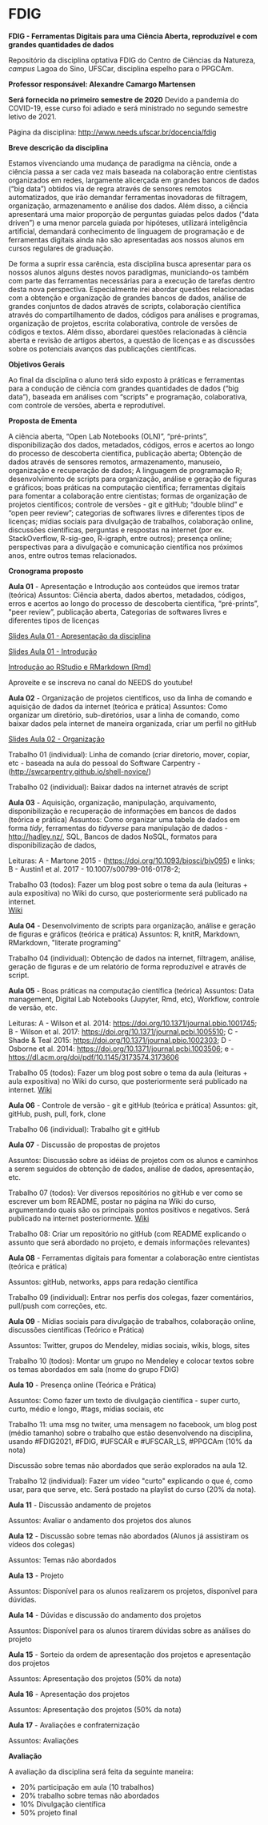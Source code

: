 # FDIG

**FDIG - Ferramentas Digitais para uma Ciência Aberta, reproduzível e com grandes quantidades de dados**

Repositório da disciplina optativa FDIG do Centro de Ciências da Natureza, *campus* Lagoa do Sino, UFSCar, disciplina espelho para o PPGCAm.

**Professor responsável: Alexandre Camargo Martensen**

**Será fornecida no primeiro semestre de 2020** Devido a pandemia do COVID-19, esse curso foi adiado e será ministrado no segundo semestre letivo de 2021.

Página da disciplina: http://www.needs.ufscar.br/docencia/fdig

**Breve descrição da disciplina**

Estamos vivenciando uma mudança de paradigma na ciência, onde a ciência passa a ser cada vez mais baseada na colaboração entre cientistas organizados em redes, largamente alicerçada em grandes bancos de dados (“big data”) obtidos via de regra através de sensores remotos automatizados, que irão demandar ferramentas inovadoras de filtragem, organização, armazenamento e análise dos dados. Além disso, a ciência apresentará uma maior proporção de perguntas guiadas pelos dados (“data driven”) e uma menor parcela guiada por hipóteses, utilizará inteligência artificial, demandará conhecimento de linguagem de programação e de ferramentas digitais ainda não são apresentadas aos nossos alunos em cursos regulares de graduação.

De forma a suprir essa carência, esta disciplina busca apresentar para os nossos alunos alguns destes novos paradigmas, municiando-os também com parte das ferramentas necessárias para a execução de tarefas dentro desta nova perspectiva. Especialmente irei abordar questões relacionadas com a obtenção e organização de grandes bancos de dados, análise de grandes conjuntos de dados através de scripts, colaboração científica através do compartilhamento de dados, códigos para análises e programas, organização de projetos, escrita colaborativa, controle de versões de códigos e textos. Além disso, abordarei questões relacionadas à ciência aberta e revisão de artigos abertos, a questão de licenças e as discussões sobre os potenciais avanços das publicações científicas.

**Objetivos Gerais**

Ao final da disciplina o aluno terá sido exposto à práticas e ferramentas para a condução de ciência com grandes quantidades de dados (“big data”), baseada em análises com “scripts” e programação, colaborativa, com controle de versões, aberta e reprodutível. 

**Proposta de Ementa**

A ciência aberta, “Open Lab Notebooks (OLN)”, “pré-prints”, disponibilização dos dados, metadados, códigos, erros e acertos ao longo do processo de descoberta científica, publicação aberta; Obtenção de dados através de sensores remotos, armazenamento, manuseio, organização e recuperação de dados; A linguagem de programação R; desenvolvimento de scripts para organização, análise e geração de figuras e gráficos; boas práticas na computação científica; ferramentas digitais para fomentar a colaboração entre cientistas; formas de organização de projetos científicos; controle de versões - git e gitHub; “double blind” e “open peer review”; categorias de softwares livres e diferentes tipos de licenças; mídias sociais para divulgação de trabalhos, colaboração online, discussões científicas, perguntas e respostas na internet (por ex. StackOverflow, R-sig-geo, R-igraph, entre outros); presença online; perspectivas para a divulgação e comunicação científica nos próximos anos, entre outros temas relacionados.

**Cronograma proposto**

**Aula 01** - Apresentação e Introdução aos conteúdos que iremos tratar (teórica)
Assuntos:  Ciência aberta, dados abertos, metadados, códigos, erros e acertos ao longo do processo de descoberta científica, “pré-prints”, "peer review”, publicação aberta, Categorias de softwares livres e diferentes tipos de licenças

[Slides Aula 01 - Apresentação da disciplina](https://drive.google.com/open?id=1zVDjiZ49_9sy6X08SEPxc2X2ZwN-3WRa)

[Slides Aula 01 - Introdução](https://github.com/alecamar/FDIG/blob/master/Aula_02_Introducao.html)

[Introdução ao RStudio e RMarkdown (Rmd)](https://youtu.be/vjFmEGkpfFs)

Aproveite e se inscreva no canal do NEEDS do youtube!

**Aula 02** - Organização de projetos científicos, uso da linha de comando e aquisição de dados da internet (teórica e prática)
Assuntos: Como organizar um diretório, sub-diretórios, usar a linha de comando, como baixar dados pela internet de maneira organizada, criar um perfil no gitHub

[Slides Aula 02 - Organização](https://github.com/alecamar/FDIG/blob/master/Aula_02_Organizacao.html)

Trabalho 01 (individual): Linha de comando (criar diretorio, mover, copiar, etc - baseada na aula do pessoal do Software Carpentry - (http://swcarpentry.github.io/shell-novice/)

Trabalho 02 (individual): Baixar dados na internet através de script

**Aula 03** - Aquisição, organização, manipulação, arquivamento, disponibilização e recuperação de informações em bancos de dados (teórica e prática)
Assuntos:  Como organizar uma tabela de dados em forma *tidy*, ferramentas do *tidyverse* para manipulação de dados - http://hadley.nz/, SQL, Bancos de dados NoSQL, formatos para disponibilização de dados,

Leituras: 
A - Martone 2015 - (https://doi.org/10.1093/biosci/biv095) e links; B - Austin1 et al. 2017 - 10.1007/s00799-016-0178-2;

Trabalho 03 (todos): Fazer um blog post sobre o tema da aula (leituras + aula expositiva) no Wiki do curso, que posteriormente será publicado na internet.  
[Wiki](https://docs.google.com/document/d/1ofYoa8K2Inhz5gR_qv0TgSNzf52kHvnHbdAE-dKG__M/edit?usp=sharing)

**Aula 04** - Desenvolvimento de scripts para organização, análise e geração de figuras e gráficos (teórica e prática)
Assuntos: R, knitR, Markdown, RMarkdown, "literate programing"

Trabalho 04 (individual): Obtenção de dados na internet, filtragem, análise, geração de figuras e de um relatório de forma reproduzível e através de script.

**Aula 05** - Boas práticas na computação científica (teórica)
Assuntos: Data management, Digital Lab Notebooks (Jupyter, Rmd, etc), Workflow, controle de versão, etc.  

Leituras: 
A - Wilson et al. 2014: https://doi.org/10.1371/journal.pbio.1001745; B - Wilson et al. 2017: https://doi.org/10.1371/journal.pcbi.1005510; 
C - Shade & Teal 2015: https://doi.org/10.1371/journal.pbio.1002303; D - Osborne et al. 2014: https://doi.org/10.1371/journal.pcbi.1003506; e - https://dl.acm.org/doi/pdf/10.1145/3173574.3173606

Trabalho 05 (todos): Fazer um blog post sobre o tema da aula (leituras + aula expositiva) no Wiki do curso, que posteriormente será publicado na internet.
[Wiki](https://docs.google.com/document/d/1ofYoa8K2Inhz5gR_qv0TgSNzf52kHvnHbdAE-dKG__M/edit?usp=sharing)

**Aula 06** - Controle de versão - git e gitHub (teórica e prática)
Assuntos: git, gitHub, push, pull, fork, clone

Trabalho 06 (individual): Trabalho git e gitHub

**Aula 07** - Discussão de propostas de projetos

Assuntos: Discussão sobre as idéias de projetos com os alunos e caminhos a serem seguidos de obtenção de dados, análise de dados, apresentação, etc.

Trabalho 07 (todos): Ver diversos repositórios no gitHub e ver como se escrever um bom README, postar no página na Wiki do curso, argumentando quais são os principais pontos positivos e negativos. Será publicado na internet posteriormente.
[Wiki](https://docs.google.com/document/d/1ofYoa8K2Inhz5gR_qv0TgSNzf52kHvnHbdAE-dKG__M/edit?usp=sharing)

Trabalho 08: Criar um repositório no gitHub (com README explicando o assunto que será abordado no projeto, e demais informações relevantes)

**Aula 08** - Ferramentas digitais para fomentar a colaboração entre cientistas (teórica e prática)

Assuntos: gitHub, networks, apps para redação científica

Trabalho 09 (individual): Entrar nos perfis dos colegas, fazer comentários, pull/push com correções, etc. 

**Aula 09** - Mídias sociais para divulgação de trabalhos, colaboração online, discussões científicas (Teórico e Prática)

Assuntos: Twitter, grupos do Mendeley, midias sociais, wikis, blogs, sites  

Trabalho 10 (todos): Montar um grupo no Mendeley e colocar textos sobre os temas abordados em sala (nome do grupo FDIG)

**Aula 10** - Presença online (Teórica e Prática)

Assuntos: Como fazer um texto de divulgação científica - super curto, curto, médio e longo, #tags, mídias sociais, etc

Trabalho 11: uma msg no twiter, uma mensagem no facebook, um blog post (médio tamanho) sobre o trabalho que estão desenvolvendo na disciplina, usando #FDIG2021, #FDIG, #UFSCAR e #UFSCAR_LS, #PPGCAm (10% da nota)

Discussão sobre temas não abordados que serão explorados na aula 12. 

Trabalho 12 (individual): Fazer um vídeo "curto" explicando o que é, como usar, para que serve, etc. Será postado na playlist do curso (20% da nota).

**Aula 11** - Discussão andamento de projetos

Assuntos: Avaliar o andamento dos projetos dos alunos

**Aula 12** - Discussão sobre temas não abordados (Alunos já assistiram os vídeos dos colegas)

Assuntos: Temas não abordados

**Aula 13** - Projeto

Assuntos: Disponível para os alunos realizarem os projetos, disponível para dúvidas.

**Aula 14** - Dúvidas e discussão do andamento dos projetos

Assuntos: Disponível para os alunos tirarem dúvidas sobre as análises do projeto

**Aula 15** - Sorteio da ordem de apresentação dos projetos e apresentação dos projetos

Assuntos: Apresentação dos projetos (50% da nota)

**Aula 16** - Apresentação dos projetos

Assuntos: Apresentação dos projetos (50% da nota)

**Aula 17** - Avaliações e confraternização

Assuntos: Avaliações

**Avaliação**

A avaliação da disciplina será feita da seguinte maneira:

- 20% participação em aula (10 trabalhos)
- 20% trabalho sobre temas não abordados
- 10% Divulgação científica
- 50% projeto final
